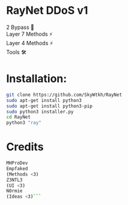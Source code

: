 # RayNet DDoS v1
2 Bypass 🐐<br>Layer 7 Methods ⚡<br>Layer 4 Methods ⚡<br>Tools 🛠️<br>

# Installation:
```sh
git clone https://github.com/SkyWtkh/RayNet
sudo apt-get install python3
sudo apt-get install python3-pip
sudo python3 installer.py
cd RayNet
python3 "ray"
```
# Credits
```sh
MHProDev
Empfaked
(Methods <3)
Z3NTL3
(UI <3)
N0rmie
(Ideas <3)```
